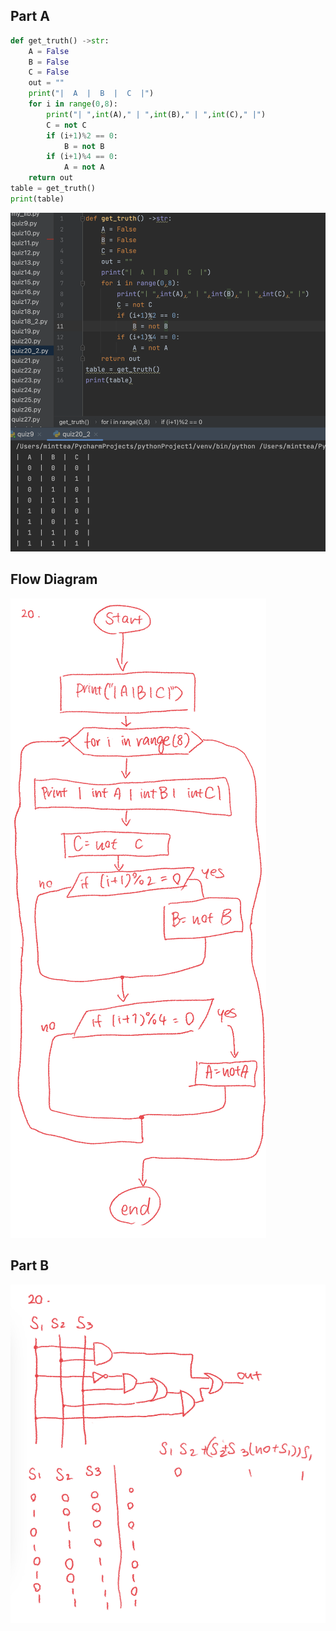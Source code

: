 ## Part A
```.py
def get_truth() ->str:
    A = False
    B = False
    C = False
    out = ""
    print("|  A  |  B  |  C  |")
    for i in range(0,8):
        print("| ",int(A)," | ",int(B)," | ",int(C)," |")
        C = not C
        if (i+1)%2 == 0:
            B = not B
        if (i+1)%4 == 0:
            A = not A
    return out
table = get_truth()
print(table)
```
![](https://github.com/MeisaChi/unit2_repo/blob/main/Screenshots/quiz20.png)
## Flow Diagram
![](https://github.com/MeisaChi/unit2_repo/blob/main/Screenshots/20.jpg)
## Part B
![](https://github.com/MeisaChi/unit2_repo/blob/main/Screenshots/20b.jpg)
